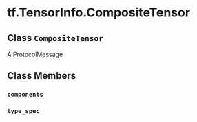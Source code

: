 <div itemscope itemtype="http://developers.google.com/ReferenceObject">
<meta itemprop="name" content="tf.TensorInfo.CompositeTensor" />
<meta itemprop="path" content="Stable" />
<meta itemprop="property" content="components"/>
<meta itemprop="property" content="type_spec"/>
</div>

# tf.TensorInfo.CompositeTensor

## Class `CompositeTensor`



A ProtocolMessage

## Class Members

<h3 id="components"><code>components</code></h3>

<h3 id="type_spec"><code>type_spec</code></h3>

